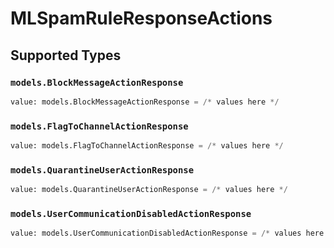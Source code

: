 # MLSpamRuleResponseActions


## Supported Types

### `models.BlockMessageActionResponse`

```python
value: models.BlockMessageActionResponse = /* values here */
```

### `models.FlagToChannelActionResponse`

```python
value: models.FlagToChannelActionResponse = /* values here */
```

### `models.QuarantineUserActionResponse`

```python
value: models.QuarantineUserActionResponse = /* values here */
```

### `models.UserCommunicationDisabledActionResponse`

```python
value: models.UserCommunicationDisabledActionResponse = /* values here */
```

